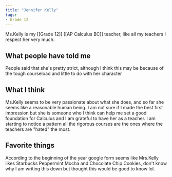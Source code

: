 ```yaml
---
title: "Jennifer Kelly"
tags:
- Grade 12
---
```


Ms.Kelly is my [[Grade 12]] [[AP Calculus BC]] teacher, like all my teachers I respect her very much.

## What people have told me

People said that she's pretty strict, although I think this may be because of the tough courseload and little to do with her character

## What I think

Ms.Kelly seems to be very passionate about what she does, and so far she seems like a reasonable human being. I am not sure if I made the best first impression but she is someone who I think can help me set a good foundation for Calculus and I am grateful to have her as a teacher. I am starting to notice a pattern all the rigorous courses are the ones where the teachers are "hated" the most.

## Favorite things

According to the beginning of the year google form seems like Mrs.Kelly likes Starbucks Peppermint Mocha and Chocolate Chip Cookies, don't know why I am writing this down but thought this would be good to know lol.